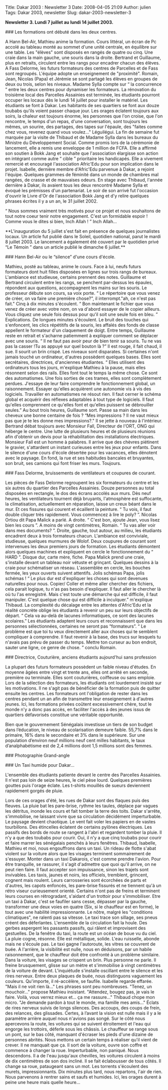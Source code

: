 Title: Dakar 2003 : Newsletter 3
Date: 2008-04-05 21:09
Author: julien
Tags: Dakar 2003, newsletter
Slug: dakar-2003-newsletter-3

**Newsletter 3. Lundi 7 juillet au lundi 14 juillet 2003.**

</p>
### Les formations ont débuté dans les deux centres.  

</p>
A Hann Bel-Air, Mathieu anime la formation. Cours littéral, un écran de
Pc accolé au tableau monté au sommet d'une unité centrale, en équilibre
sur une table. Les "élèves" sont disposés en rangés de quatre ou cinq.
Une craie dans la main gauche, une souris dans la droite. Bertrand et
Guillaume, plus en retraits, circulent entre les rangs pour encadrer
chacun des élèves. A Fass Delorme, les futurs formateurs des centres de
Parcelles et de Fass sont regroupés. L'équipe adopte un enseignement de
"proximité". Romain, Jean, Nicolas (Papa) et Jérémie se sont partagé les
élèves en groupes de deux ou trois, selon les niveaux. Madame Sylla
compte sur “ la concurrence ” entre les deux centres pour dynamiser les
formateurs. La rénovation du troisième local des Parcelles Assainies est
terminée, les étudiants pourront occuper les locaux dès le lundi 14
juillet pour installer le matériel.  
Les étudiants se font à Dakar. Les habitants de ses quartiers se font
aux douze toubabs qu'ils voient passer chaque jour. Les orages éclatent
toujours aux soirs, la chaleur est toujours énorme, les personnes que
l'on croise, que l'on rencontre, le temps d'un repas, d'une
conversation, sont toujours les mêmes, un sourire, des partages, des
tapes sur l'épaule, des "faites comme chez vous, revenez quand vous
voulez..." Léguilégui.  
La fin de semaine fut marquée par la visite de Thibaud et de Madame
Sylla dans les bureaux du Ministre du Développement Social. Comme promis
lors de la cérémonie de lancement, elle a remis une enveloppe de 1
million de FCFA. Elle a affirmé son soutien à Bokk Jang et souhaite que
l'association élargisse son action en intégrant comme autre “ cible ”
prioritaire les handicapés. Elle a vivement remercié et encouragé
l'association Afric'Edu pour son implication dans le projet.  
Isabelle, dernière membre d'Afric'Edu parvenue à Dakar, a rejoint
l'équipe. Quelques grammes de féminité dans un monde de chambres mal
rangées, de crasse et de mauvaises odeurs. En stage avec Thibaud,
l'année dernière à Dakar, ils avaient tous les deux rencontré Madame
Sylla et évoqué les prémisses d'un partenariat. Le soir de son arrivé
fut l'occasion d'ouvrir le Livre d'Or de l'association Bokk Jang et d'y
relire quelques phrases écrites il y a un an, le 31 juillet 2002.

</p>
“ Nous sommes vraiment très motivés pour ce projet et nous souhaitons de
tout notre coeur tenir notre engagement. C'est un formidable espoir !  
Comme vous le dites si bien,  
Inch Allah ! ”  
Inch Allah...

</p>
**L'inauguration du 5 juillet s'est fait en présence de quelques
journalistes locaux. Un article fut publié dans le Soleil, quotidien
national, parut le mardi 8 juillet 2003.  
Le lancement a également été couvert par le quotidien privé “Le Témoin ”
dans un article publié le dimanche 6 juillet.**

</p>
### Hann Bel-Air ou le “silence” d'une cours d'école.  

</p>
Mathieu, posté au tableau, anime le cours. Face à lui, neufs futurs
formateurs dont huit filles disposées en lignes sur trois rangs de
bureaux. L'ambiance est studieuse, certains prennent des notes.
Guillaume et Bertrand circulent entre les rangs, se penchent par-dessus
les épaules, répondent aux questions, accompagnent les mains sur les
souris. Le professeur débute son cours, sa voix porte. “ Le répertoire
que vous venez de créer, on va faire une première chose?", il
interrompt."ah, ce n'est pas fait." Cinq à dix minutes s'écoulent. “ Bon
maintenant le fichier que vous venez de créer avec votre nom, on va
d'abord essayer de le copier ailleurs. Vous cliquez une seule fois
dessus pour qu'il soit une seule fois en bleu. ” Explications. De
longues minutes s'écoulent. Le bruit des touches qui s'enfoncent, les
clics répétitifs de la souris, les affalés des fonds de classe appellent
le formateur d'un claquement de doigt. Entre temps, Guillaume reste en
retrait et s'acharne patiemment à expliquer comment se déplacer avec une
souris. “ Il ne faut pas avoir peur de bien tenir sa souris. Tu ne vas
pas la casser !Tu as appuyé sur quel bouton là ?” Il est rouge, il fait
chaud, il sue. Il sourit un brin crispé.  
Les niveaux sont disparates. Si certaines n'ont jamais touché un
ordinateur, d'autres possèdent quelques bases. Elles sont secrétaires,
directrices, d'anciennes étudiantes.  
“ Elles utilisent des ordinateurs tous les jours, m'explique Mathieu à
la pause, mais elles résonnent selon des rails. Elles font tout le temps
la même chose. Ce sont des automatismes. Une fois sorties de ces trames,
elles sont complètement perdues. J'essaye de leur faire comprendre le
fonctionnement global, un raisonnement. Essayer qu'elles acquièrent une
autonomie vis à vis des logiciels. Travailler en automatismes ne résout
rien. Il faut cerner le schéma global et acquérir des réflexes
adaptables à tout type de logiciels. Il faut qu'elles comprennent ce
qu'elles font et qu'elles puissent se débrouiller seules.”  
Au bout trois heures, Guillaume sort. Passe sa main dans les cheveux une
bonne centaine de fois ? “Mes impressions ? Il ne vaut mieux pas que je
te les donne mes impressions?." Il se jette à nouveau à l'intérieur.
Bertrand débat toujours avec Monsieur Fall, Directeur de l'ORT, ONG qui
héberge le centre. Une lutte de plusieurs heures et de plusieurs
réunions afin d'obtenir un devis pour la réhabilitation des
installations électriques. Monsieur Fall est un homme à palabres.  
Il arrive que des chèvres piétinent le gravier, s'attardent un instant
curieuses entre les jeux pour enfants. Dans le silence d'une cours
d'école désertée pour les vacances, elles dénotent avec le paysage. En
fond, la rue et ses habitudes bancales et bruyantes, son bruit, ses
camions qui font friser les murs. Toujours.

</p>
### Fass Delorme, bruissements de ventilateurs et coupures de courant.  

</p>
Les pièces de Fass Delorme regroupent les six formateurs du centre et
les six autres du quartier des Parcelles Assainies. Douze personnes au
total disposées en rectangle, le dos des écrans accolés aux murs. Dès
neuf heures, les ventilateurs tournent déjà bruyants, l'atmosphère est
suffocante, la climatisation, actuellement en réparation, laisse un
creux béant dans le mur. Et ces fissures qui courent et écaillent la
peinture.  
“ Tu vois, il faut double cliquer très rapidement. Vous commencez à lire
le poly? ”. Nicolas Ortiou dit Papa Malick a parlé. A droite. “ C'est
bon, ajoute Jean, vous lisez bien les cours ”. A moins de vingt
centimètres, Romain. “ Tu vas aller voir dans mes documents? ”. Droite,
gauche, tout autour, au milieu, les étudiants encadrent deux à trois
formateurs chacun. L'ambiance est conviviale, studieuse, quelques
murmures de Wolof.  
Deux coupures de courant sont intervenues les deux premiers jours de
formation. Les étudiants démontent alors quelques machines et expliquent
en cercle le fonctionnement du “ HARD ”. Disque dur, carte mère, fiche.
Papa Malick prend une craie, s'installe devant un tableau noir vétuste
et grinçant. Quelques dessins à la craie pour schématiser un réseau.
L'assemblée en cercle, les bouches fermée, les yeux ouverts suivent
attentifs. Jolis schémas Papa, jolis schémas !  
“ Le plus dur est d'expliquer les choses qui sont devenues naturelles
pour nous. Copier/ Coller et même aller chercher des fichiers, cela
parait logique, tu n'as pas besoin d'expliquer. Il faut aller le
chercher là où tu l'as enregistré. Mais c'est toute une démarche qui est
difficile, il faut manipuler. C'est quelque chose qui est difficile à
inculquer.” m'explique Thibaud. La complexité du décalage entre les
attentes d'Afric'Edu et la réalité concrète oblige les étudiants à
revenir un peu sur leurs objectifs de départ. “ Cela va au-delà de
lacunes informatiques, ce sont des lacunes scolaires.”  
Les étudiants adaptent leurs cours et reconnaissent que dans les
personnes sélectionnées, certaines ne seront pas “formateurs”. “ Le
problème est que toi tu veux directement aller aux choses qui te
semblent compliquer à comprendre. Il faut revenir à la base, des trucs
sur lesquels tu n'avais pas prévu de passer du temps. Mettre ton curseur
au bon endroit, sauter une ligne, ce genre de chose. ” conclu Romain.

</p>
### Directrice, Couturière, anciens étudiants aujourd'hui sans profession  

</p>
La plupart des futurs formateurs possèdent un faible niveau d'études. En
moyenne âgées entre vingt et trente ans, elles ont arrêté en seconde,
première ou terminale. Elles sont couturières, coiffeuse ou sans
emploie. Lors de la sélection des formateurs, les étudiants ont
lourdement insisté sur les motivations. Il ne s'agit pas de bénéficier
de la formation puis de quitter ensuite les centres. Les formateurs ont
l'obligation de rester dans les centres pendant un an afin de
transmettre leur enseignement à d'autres jeunes. Ici, les formations
privées coûtent excessivement chère, tout le monde n'y a donc pas accès,
en faciliter l'accès à des jeunes issus de quartiers défavorisés
constitue une véritable opportunité.

</p>
Bien que le gouvernement Sénégalais investisse un tiers de son budget
dans l’éducation, le niveau de scolarisation demeure faible. 55,7% dans
le primaire, 16% dans le secondaire et 3% dans le supérieure. Sur une
population d’environ neuf millions neuf cent milles habitants, le taux
d’analphabétisme est de 2,4 millions dont 1,5 millions sont des femmes.

</p>
### Photographie Grand-angle  

</p>
### Un Taxi humide pour Dakar...  

</p>
L'ensemble des étudiants patiente devant le centre des Parcelles
Assainies. Il n'est pas loin de seize heures, le ciel pèse lourd.
Quelques premières gouttes puis l'orage éclate. Les t-shirts mouillés de
sueurs deviennent rapidement gorgés de pluie.

</p>
Lors de ces orages d'été, les rues de Dakar sont des flaques puis des
fleuves. La pluie bat les pare-brise, rythme les taules, déplace par
vagues les détritus, inonde les cours et fait tomber la terre des toits.
Dakar s'arrête, s'immobilise, ne laissant vivre que sa circulation
décidément imperturbable. Le paysage devient chaotique. Le vent fait
voler les papiers en de vastes tourbillons. Des étincelles éclatent de
certains pylônes électriques. Les passifs des bords de route se rangent
à l'abri et regardent tomber la pluie. Il n'y a que des toubabs pour
courir. Oui, il n'y a que cinq toubabs pour courir et faire marrer les
sénégalais penchés à leurs fenêtres.  
Thibaud, Isabelle, Mathieu et moi, nous engouffrons dans un taxi. Un
rideau de flotte s'abat violent sur la voiture alors que les visages
terminent sommairement de s'essuyer. Monter dans un taxi Dakarois, c'est
comme prendre l'avion. Pour être tranquille, se rassurer, il s'agit
d'admettre que quoi qu'il arrive, on ne peut rien faire. Il faut
accepter son impuissance, sinon les trajets sont invivables. Les taxis,
jaunes et noirs, les officiels, tremblent, grincent, cognent mais
roulent. Leurs carrosseries sont écorchées de parts et d'autres, les
capots enfoncés, les pare-brise fissurés et ne tiennent qu'à un rétro
viseur curieusement orienté. Certains n'ont pas de freins et terminent
leurs courses en rétrogradant, s'aidant d'un trottoir pour
s'immobiliser. Etre un taxi à Dakar, c'est se faufiler sans cesse,
dépasser par la gauche, transformer une deux voies en quatre (Six, si le
chauffeur est en forme), le tout avec une habilité impressionnante.  
Le nôtre, malgré les "conditions climatiques", ne ralenti pas sa
vitesse. Le taxi trace son sillage, ses pneus créent des déferlantes.
L'ensemble de la circulation fait la houle. Des gerbes aspergent les
passants passifs, qui râlent et improvisent des gestuelles. De la
fenêtre du taxi, la route est un océan de boue vu du ciel. La pluie
cogne, résonne. Elle est métallique, solide. L'eau ruisselle, abonde
mais ne s'écoule pas. Le taxi gagne l'autoroute, les vitres se couvrent
de buée. A l'arrière, la visibilité est nulle, nous en déduisons, par un
habile raisonnement, que le chauffeur doit être confronté à un problème
similaire. Dans la voiture, les visages se crispent un brin. Plus
personne ne parle. Il freine brusquement, glisse sur un mètre et
s'immobilise à vingt centimètres de la voiture de devant. L'inquiétude
s'installe oscillant entre le silence et les rires nerveux.  
Entre deux plaques de buée, nous distinguons vaguement les couleurs.
Qu'importe, il ré-accèlère, se faufile. Isabelle regarde effarée. "Mais
il ne voit rien là..." Les phrases sont peu nombreuses. "Tenez, un
mouchoir..." propose Mathieu insistant. "Attendez, bougez pas, je vais
le faire. Voilà, vous verrez mieux et... ça me rassure..." Thibaud chope
mon micro. "Je demande pardon à tout le monde, ma famille mes amis..."
Éclats de rires nerveux suivis de longs silences. Des accoups, des coups
de frein, des relances, des glissades. Certes, à l’avant la vision est
nulle mais il y a le paramètre arrière auquel nous n'avions pas songé.
Sur le côté nous apercevons la route, les voitures qui se suivent
étroitement et l'eau qui engorge les trottoirs, déferle sous les
châssis. Le chauffeur se range sous un pont, sur le bas côté, manquant
d'écraser les pieds d'une dizaine de personnes abrités. Nous mettons un
certain temps à réaliser qu'il vient de crever. Il ne manquait que ça.
Il sort de la voiture, ouvre son coffre et commence à changer la roue.
Imperturbable, non paniqué. Nous descendons. Il a de l'eau jusqu'aux
chevilles, les voitures circulent à moins de dix centimètres de son dos
incliné. Il se fait éclabousser de tous côtés. Il change sa roue,
pataugeant sans un mot. Les torrents s'écoulent des murets,
impressionnants. Dix minutes plus tard, nous repartons, l'air de rien.  
Nous parvenons à rentrer sains et saufs et humides. Ici, les orages
durent à peine une heure mais quelle heure...

</p>

